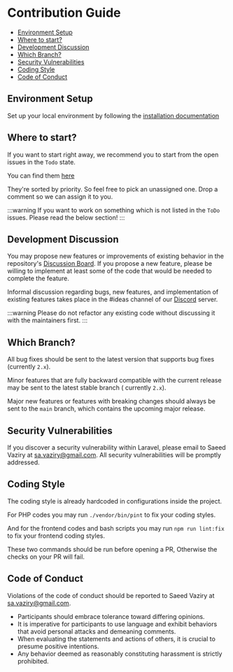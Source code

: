# Contribution Guide

- [Environment Setup](#environment-setup)
- [Where to start?](#where-to-start)
- [Development Discussion](#development-discussion)
- [Which Branch?](#which-branch)
- [Security Vulnerabilities](#security-vulnerabilities)
- [Coding Style](#coding-style)
- [Code of Conduct](#code-of-conduct)

## Environment Setup

Set up your local environment by following the [installation documentation](../getting-started/installation#install-locally)

## Where to start?

If you want to start right away, we recommend you to start from the open issues in the `Todo` state.

You can find them [here](https://github.com/orgs/vitodeploy/projects/5/views/9)

They're sorted by priority. So feel free to pick an unassigned one. Drop a comment so we can assign it to you.

:::warning
If you want to work on something which is not listed in the `ToDo` issues. Please read the below section!
:::

## Development Discussion

You may propose new features or improvements of existing behavior in the
repository's [Discussion Board](https://github.com/vitodeploy/vito/discussions). If you propose a new feature,
please be willing to implement at least some of the code that would be needed to complete the feature.

Informal discussion regarding bugs, new features, and implementation of existing features takes place in the #ideas
channel of our [Discord](https://discord.gg/uZeeHZZnm5) server.

:::warning
Please do not refactor any existing code without discussing it with the maintainers first.
:::

## Which Branch?

All bug fixes should be sent to the latest version that supports bug fixes (currently `2.x`).

Minor features that are fully backward compatible with the current release may be sent to the latest stable branch (
currently `2.x`).

Major new features or features with breaking changes should always be sent to the `main` branch, which contains the
upcoming major release.

## Security Vulnerabilities

If you discover a security vulnerability within Laravel, please email to Saeed Vaziry at sa.vaziry@gmail.com.
All security vulnerabilities will be promptly addressed.

## Coding Style

The coding style is already hardcoded in configurations inside the project.

For PHP codes you may run `./vendor/bin/pint` to fix your coding styles.

And for the frontend codes and bash scripts you may run `npm run lint:fix` to fix your frontend coding styles.

These two commands should be run before opening a PR, Otherwise the checks on your PR will fail.

## Code of Conduct

Violations of the code of conduct should be reported to Saeed Vaziry at sa.vaziry@gmail.com.

- Participants should embrace tolerance toward differing opinions.
- It is imperative for participants to use language and exhibit behaviors that avoid personal attacks and demeaning
  comments.
- When evaluating the statements and actions of others, it is crucial to presume positive intentions.
- Any behavior deemed as reasonably constituting harassment is strictly prohibited.

